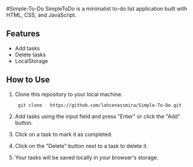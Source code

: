 #Simple-To-Do
SimpleToDo is a minimalist to-do list application built with HTML, CSS, and JavaScript.

## Features

- Add tasks
- Delete tasks
- LocalStorage 

## How to Use

1. Clone this repository to your local machine.
    
        git clone   https://github.com/lahcenassmira/Simple-To-Do.git
2. Add tasks using the input field and press "Enter" or click the "Add" button.
3. Click on a task to mark it as completed.
4. Click on the "Delete" button next to a task to delete it.
5. Your tasks will be saved locally in your browser's storage.
